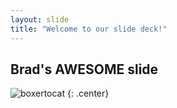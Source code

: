 ```yaml
---
layout: slide
title: "Welcome to our slide deck!"
---
```


## **Brad's AWESOME slide**

![boxertocat](https://octodex.github.com/images/boxertocat_octodex.jpg)
{: .center}
